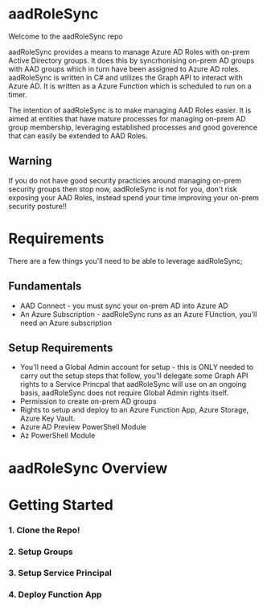 # aadRoleSync
Welcome to the aadRoleSync repo

aadRoleSync provides a means to manage Azure AD Roles with on-prem Active Directory groups.  It does this by syncrhonising on-prem AD groups with AAD groups which in turn have been assigned to Azure AD roles.  aadRoleSync is written in C# and utilizes the Graph API to interact with Azure AD.  It is written as a Azure Function which is scheduled to run on a timer.

The intention of aadRoleSync is to make managing AAD Roles easier.  It is aimed at entities that have mature processes for managing on-prem AD group membership, leveraging established processes and good goverence that can easily be extended to AAD Roles.

## Warning
If you do not have good security practicies around managing on-prem security groups then stop now, aadRoleSync is not for you, don't risk exposing your AAD Roles, instead spend your time improving your on-prem security posture!! 

# Requirements
There are a few things you'll need to be able to leverage aadRoleSync;
## Fundamentals
- AAD Connect - you must sync your on-prem AD into Azure AD
- An Azure Subscription - aadRoleSync runs as an Azure FUnction, you'll need an Azure subscription
## Setup Requirements
- You'll need a Global Admin account for setup - this is ONLY needed to carry out the setup steps that follow, you'll delegate some Graph API rights to a Service Princpal that aadRoleSync will use on an ongoing basis, aadRoleSync does not require Global Admin rights itself.
- Permission to create on-prem AD groups
- Rights to setup and deploy to an Azure Function App, Azure Storage, Azure Key Vault.
- Azure AD Preview PowerShell Module
- Az PowerShell Module

# aadRoleSync Overview


# Getting Started
### 1.  Clone the Repo!
### 2.  Setup Groups
### 3.  Setup Service Principal
### 4.  Deploy Function App
